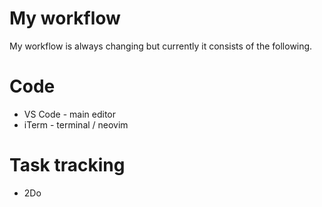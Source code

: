 # My workflow
My workflow is always changing but currently it consists of the following. 

# Code
- VS Code - main editor
- iTerm - terminal / neovim

# Task tracking
- 2Do
